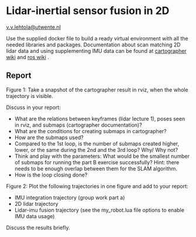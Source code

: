 # Lidar-inertial sensor fusion in 2D
v.v.lehtola@utwente.nl

Use the supplied docker file to build a ready virtual environment with all the needed libraries and packages.  Documentation about scan matching 2D lidar data and using supplementing IMU data can be found at [cartographer wiki](http://wiki.ros.org/cartographer) 
and [ros wiki](http://wiki.ros.org/laser_scan_matcher) .

## Report

Figure 1: Take a snapshot of the cartographer result in rviz, when the whole trajectory is visible. 	

Discuss in your report:
-	What are the relations between keyframes (lidar lecture 1), poses seen in rviz, and submaps (cartographer documentation)?
-	What are the conditions for creating submaps in cartographer?
-	How are the submaps used?
-	Compared to the 1st loop, is the number of submaps created higher, lower, or the same during the 2nd and the 3rd loop? Why/ Why not?
-	Think and play with the parameters: What would be the smallest number of submaps for running the part B exercise successfully? Hint: there needs to be enough overlap between them for the SLAM algorithm.
-	How is the loop closing done?

Figure 2: Plot the following trajectories in one figure and add to your report:
-	IMU integration trajectory (group work part a)
-	2D lidar trajectory
-	Lidar-imu fusion trajectory (see the my_robot.lua file options to enable IMU data usage)

Discuss the results briefly.
